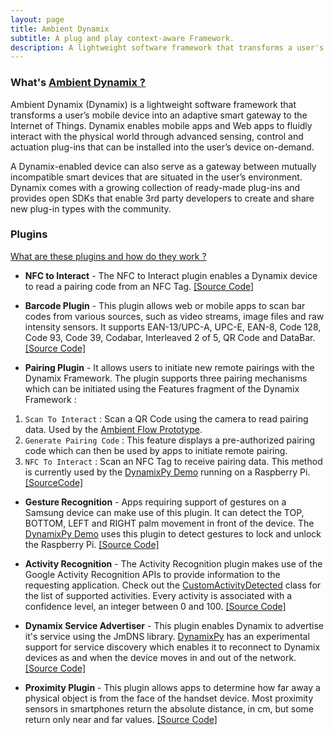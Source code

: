```yaml
---
layout: page
title: Ambient Dynamix
subtitle: A plug and play context-aware Framework.
description: A lightweight software framework that transforms a user's mobile device into an adaptive smart gateway to the Internet of Things. It enables mobile apps and Web apps to fluidly interact with the physical world through advanced sensing, control and actuation plug-ins that can be installed into the user’s device on-demand.
---
```


### What's [Ambient Dynamix ?](http://ambientdynamix.org/)
Ambient Dynamix (Dynamix) is a lightweight software framework that transforms a user’s mobile device into an adaptive smart gateway to the Internet of Things. Dynamix enables mobile apps and Web apps to fluidly interact with the physical world through advanced sensing, control and actuation plug-ins that can be installed into the user’s device on-demand. 

A Dynamix-enabled device can also serve as a gateway between mutually incompatible smart devices that are situated in the user’s environment. Dynamix comes with a growing collection of ready-made plug-ins and provides open SDKs that enable 3rd party developers to create and share new plug-in types with the community.

### Plugins

[What are these plugins and how do they work ?](http://ambientdynamix.org/documentation/plug-in-development-guide#nav2)

* **NFC to Interact** - The NFC to Interact plugin enables a Dynamix device to read a pairing code from an NFC Tag. [[Source Code]](https://bitbucket.org/dynamixdevelopers/nfc-to-interact/)


* **Barcode Plugin** - This plugin allows web or mobile apps to scan bar codes from various sources, such as video streams, image files and raw intensity sensors. It supports EAN-13/UPC-A, UPC-E, EAN-8, Code 128, Code 93, Code 39, Codabar, Interleaved 2 of 5, QR Code and DataBar. [[Source Code]](https://bitbucket.org/dynamixdevelopers/barcodepluginzbar)

* **Pairing Plugin** -  It allows users to initiate new remote pairings with the Dynamix Framework. 
The plugin supports three pairing mechanisms which can be initiated using the Features fragment of the Dynamix Framework : <br/> 
1. `Scan To Interact` : Scan a QR Code using the camera to read pairing data. Used by the [Ambient Flow Prototype]({{site.url}}/projects/ambient_flow/).
2. `Generate Pairing Code` : This feature displays a pre-authorized pairing code which can then be used by apps to initiate remote pairing.
3. `NFC To Interact` : Scan an NFC Tag to receive pairing data. This method is currently used by the [DynamixPy Demo]({{site.url}}/projects/dynamix-py) running on a Raspberry Pi. [[SourceCode]](https://bitbucket.org/dynamixdevelopers/pairingplugin/src)

* **Gesture Recognition** - Apps requiring support of gestures on a Samsung device can make use of this plugin. It can detect the TOP, BOTTOM, LEFT and RIGHT palm movement in front of the device.  The [DynamixPy Demo]({{site.url}}/projects/dynamix-py) uses this plugin to detect gestures to lock and unlock the Raspberry Pi. [[Source Code]](https://bitbucket.org/dynamixdevelopers/activityrecognition/)

* **Activity Recognition** - The Activity Recognition plugin makes use of the Google Activity Recognition APIs to provide information to the requesting application. Check out the [CustomActivityDetected](https://bitbucket.org/dynamixdevelopers/activityrecognition/src/1d0eaeb6af26dad9448b5411e2a7aa06af5a92b3/ActivityRecognition-Datatypes/src/main/java/org/ambientdynamix/contextplugins/activityrecognition/CustomDetectedActivity.java?at=develop&fileviewer=file-view-default) class for the list of supported activities. Every activity is associated with a confidence level, an integer between 0 and 100. [[Source Code]](https://bitbucket.org/dynamixdevelopers/activityrecognition/src)

* **Dynamix Service Advertiser** - This plugin enables Dynamix to advertise it's service using the JmDNS library. [DynamixPy](https://bitbucket.org/dynamixdevelopers/dynamix-python-apis/src) has an experimental support for service discovery which enables it to reconnect to Dynamix devices as and when the device moves in and out of the network. [[Source Code]](https://bitbucket.org/dynamixdevelopers/dynamix-service-advertiser/src)

* **Proximity Plugin** - This plugin allows apps to determine how far away a physical object is from the face of the handset device. Most proximity sensors in smartphones return the absolute distance, in cm, but some return only near and far values. [[Source Code]](https://bitbucket.org/dynamixdevelopers/proximity-plugin/src)
